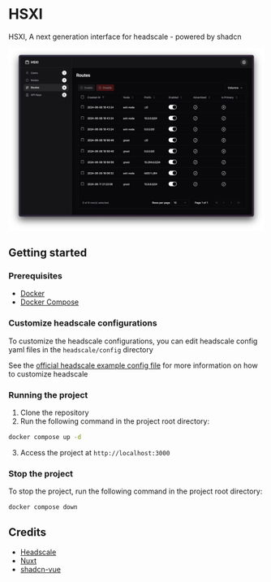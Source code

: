 # HSXI

HSXI, A next generation interface for headscale - powered by shadcn

![screenshot](docs/screenshot.png)

## Getting started

### Prerequisites

- [Docker](https://www.docker.com/get-started)
- [Docker Compose](https://docs.docker.com/compose/install)

### Customize headscale configurations

To customize the headscale configurations, you can edit headscale config yaml files in the `headscale/config` directory

See the [official headscale example config file](https://github.com/juanfont/headscale/blob/main/config-example.yaml) for more information on how to customize headscale

### Running the project

1. Clone the repository
2. Run the following command in the project root directory:

```bash
docker compose up -d
```

3. Access the project at `http://localhost:3000`

### Stop the project

To stop the project, run the following command in the project root directory:

```bash
docker compose down
```

## Credits

- [Headscale](https://github.com/juanfont/headscale)
- [Nuxt](https://github.com/nuxt/nuxt)
- [shadcn-vue](https://github.com/radix-vue/shadcn-vue)
